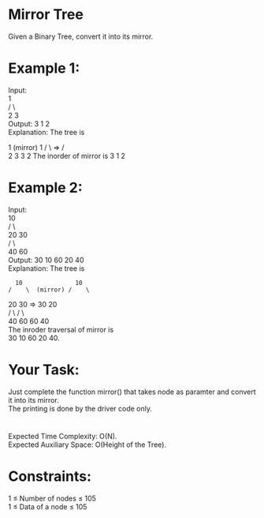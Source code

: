 # Mirror Tree

Given a Binary Tree, convert it into its mirror.  

# Example 1:
Input:  
      1  
    /  \  
   2    3  
Output: 3 1 2  
Explanation: The tree is  
  
   1    (mirror)  1
 /  \    =>      /  \
2    3          3    2
The inorder of mirror is 3 1 2

# Example 2:
Input:  
      10  
     /  \  
    20   30  
   /  \  
  40  60  
Output: 30 10 60 20 40  
Explanation: The tree is  
  
      10               10  
    /    \  (mirror) /    \  
   20    30    =>   30    20  
  /  \                   /   \  
 40  60                 60   40  
The inroder traversal of mirror is  
30 10 60 20 40. 


# Your Task:
Just complete the function mirror() that takes node as paramter  and convert it into its mirror.  
The printing is done by the driver code only.

#
Expected Time Complexity: O(N).  
Expected Auxiliary Space: O(Height of the Tree).

# Constraints:
1 ≤ Number of nodes ≤ 105  
1 ≤ Data of a node ≤ 105

